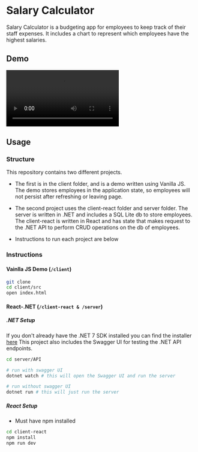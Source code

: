 # Salary Calculator

Salary Calculator is a budgeting app for employees to keep track of their staff expenses. It includes a chart to represent which employees have the highest salaries.

## Demo

![demo gif](./documentation/assets/Demo-Salary-Calc.mp4)

## Usage

### Structure

This repository contains two different projects.

- The first is in the client folder, and is a demo written using Vanilla JS. The demo stores employees in the application state, so employees will not persist after refreshing or leaving page.

- The second project uses the client-react folder and server folder. The server is written in .NET and includes a SQL Lite db to store employees. The client-react is written in React and has state that makes request to the .NET API to perform CRUD operations on the db of employees.

- Instructions to run each project are below

### Instructions

#### Vainlla JS Demo (`/client`)

```bash
git clone
cd client/src
open index.html
```

#### React-.NET (`/client-react & /server`)

##### .NET Setup

If you don't already have the .NET 7 SDK installed you can find the installer [here](https://dotnet.microsoft.com/en-us/download)
This project also includes the Swagger UI for testing the .NET API endpoints.

```bash
cd server/API

# run with swagger UI
dotnet watch # this will open the Swagger UI and run the server

# run without swagger UI
dotnet run # this will just run the server
```

##### React Setup

- Must have npm installed

```bash
cd client-react
npm install
npm run dev
```
